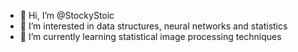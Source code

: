 - 👋 Hi, I’m @StockyStoic
- 👀 I’m interested in data structures, neural networks and statistics
- 🌱 I’m currently learning statistical image processing techniques

<!---
StockyStoic/StockyStoic is a ✨ special ✨ repository because its `README.md` (this file) appears on your GitHub profile.
You can click the Preview link to take a look at your changes.
--->
